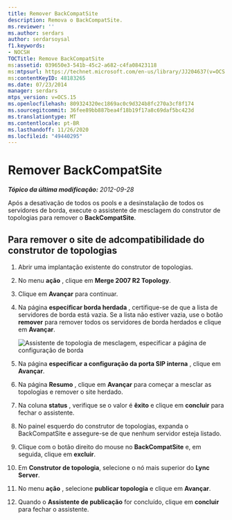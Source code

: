 ```yaml
---
title: Remover BackCompatSite
description: Remova o BackCompatSite.
ms.reviewer: ''
ms.author: serdars
author: serdarsoysal
f1.keywords:
- NOCSH
TOCTitle: Remove BackCompatSite
ms:assetid: 039650e3-541b-45c2-a682-c4fa08423118
ms:mtpsurl: https://technet.microsoft.com/en-us/library/JJ204637(v=OCS.15)
ms:contentKeyID: 48183265
ms.date: 07/23/2014
manager: serdars
mtps_version: v=OCS.15
ms.openlocfilehash: 809324320ec1869ac0c9d324b8fc270a3cf8f174
ms.sourcegitcommit: 36fee89bb887bea4f18b19f17a8c69daf5bc423d
ms.translationtype: MT
ms.contentlocale: pt-BR
ms.lasthandoff: 11/26/2020
ms.locfileid: "49440295"
---
```

# <a name="remove-backcompatsite"></a>Remover BackCompatSite

<div data-xmlns="http://www.w3.org/1999/xhtml">

<div class="topic" data-xmlns="http://www.w3.org/1999/xhtml" data-msxsl="urn:schemas-microsoft-com:xslt" data-cs="https://msdn.microsoft.com/">

<div data-asp="https://msdn2.microsoft.com/asp">



</div>

<div id="mainSection">

<div id="mainBody">

<span> </span>

_**Tópico da última modificação:** 2012-09-28_

Após a desativação de todos os pools e a desinstalação de todos os servidores de borda, execute o assistente de mesclagem do construtor de topologias para remover o **BackCompatSite**.

<div>

## <a name="to-remove-backcompat-site-from-topology-builder"></a>Para remover o site de adcompatibilidade do construtor de topologias

1.  Abrir uma implantação existente do construtor de topologias.

2.  No menu **ação** , clique em **Merge 2007 R2 Topology**.

3.  Clique em **Avançar** para continuar.

4.  Na página **especificar borda herdada** , certifique-se de que a lista de servidores de borda está vazia. Se a lista não estiver vazia, use o botão **remover** para remover todos os servidores de borda herdados e clique em **Avançar**.
    
    ![Assistente de topologia de mesclagem, especificar a página de configuração de borda](images/JJ204637.fb35a59a-711e-4259-b177-7311df1fed3c(OCS.15).jpg "Assistente de topologia de mesclagem, especificar a página de configuração de borda")  

5.  Na página **especificar a configuração da porta SIP interna** , clique em **Avançar**.

6.  Na página **Resumo** , clique em **Avançar** para começar a mesclar as topologias e remover o site herdado.

7.  Na coluna **status** , verifique se o valor é **êxito** e clique em **concluir** para fechar o assistente.

8.  No painel esquerdo do construtor de topologias, expanda o BackCompatSite e assegure-se de que nenhum servidor esteja listado.

9.  Clique com o botão direito do mouse no **BackCompatSite** e, em seguida, clique em **excluir**.

10. Em **Construtor de topologia**, selecione o nó mais superior do **Lync Server**.

11. No menu **ação** , selecione **publicar topologia** e clique em **Avançar**.

12. Quando o **Assistente de publicação** for concluído, clique em **concluir** para fechar o assistente.

</div>

</div>

<span> </span>

</div>

</div>

</div>

